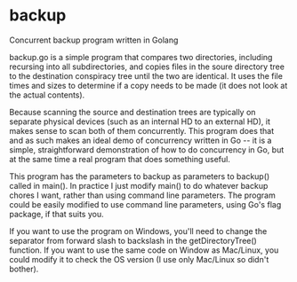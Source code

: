 # backup
Concurrent backup program written in Golang

backup.go is a simple program that compares two directories, including recursing into all subdirectories, and copies files in the soure directory tree to the destination conspiracy tree until the two are identical. It uses the file times and sizes to determine if a copy needs to be made (it does not look at the actual contents).

Because scanning the source and destination trees are typically on separate physical devices (such as an internal HD to an external HD), it makes sense to scan both of them concurrently. This program does that and as such makes an ideal demo of concurrency written in Go -- it is a simple, straightforward demonstration of how to do concurrency in Go, but at the same time a real program that does something useful.

This program has the parameters to backup as parameters to backup() called in main(). In practice I just modify main() to do whatever backup chores I want, rather than using command line parameters. The program could be easily modified to use command line parameters, using Go's flag package, if that suits you.

If you want to use the program on Windows, you'll need to change the separator from forward slash to backslash in the getDirectoryTree() function. If you want to use the same code on Window as Mac/Linux, you could modify it to check the OS version (I use only Mac/Linux so didn't bother).


